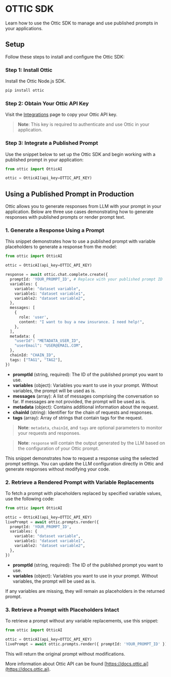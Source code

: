 # OTTIC SDK

Learn how to use the Ottic SDK to manage and use published prompts in your applications.

## Setup

Follow these steps to install and configure the Ottic SDK:

### Step 1: Install Ottic

Install the Ottic Node.js SDK.

```bash
pip install ottic
```

### Step 2: Obtain Your Ottic API Key

Visit the [Integrations](https://app.ottic.ai/integrations) page to copy your Ottic API key.

> **Note**: This key is required to authenticate and use Ottic in your application.

### Step 3: Integrate a Published Prompt

Use the snippet below to set up the Ottic SDK and begin working with a published prompt in your application:

```python
from ottic import OtticAI

ottic = OtticAI(api_key=OTTIC_API_KEY)
```

## Using a Published Prompt in Production

Ottic allows you to generate responses from LLM with your prompt in your application. Below are three use cases demonstrating how to generate responses with published prompts or render prompt text.

### 1. Generate a Response Using a Prompt

This snippet demonstrates how to use a published prompt with variable placeholders to generate a response from the model:

```python
from ottic import OtticAI

ottic = OtticAI(api_key=OTTIC_API_KEY)

response = await ottic.chat.complete.create({
  promptId: 'YOUR_PROMPT_ID', # Replace with your published prompt ID
  variables: {
    variable: "dataset variable",
    variable1: "dataset variable1",
    variable2: "dataset variable2",
  },
  messages: [
    {
      role: 'user',
      content: "I want to buy a new insurance. I need help!",
    },
  ],
  metadata: {
    "userId": "METADATA_USER_ID",
    "userEmail": "USER@EMAIL.COM",
  },
  chainId: "CHAIN_ID",
  tags: ["TAG1", "TAG2"],
})
```

- **promptId** (string, required): The ID of the published prompt you want to use.
- **variables** (object): Variables you want to use in your prompt. Without variables, the prompt will be used as is.
- **messages** (array): A list of messages comprising the conversation so far. If messages are not provided, the prompt will be used as is.
- **metadata** (object): Contains additional information about the request.
- **chainId** (string): Identifier for the chain of requests and responses.
- **tags** (array): Array of strings that contain tags for the request.

> **Note**: `metadata`, `chainId`, and `tags` are optional parameters to monitor your requests and responses.

> **Note**: `response` will contain the output generated by the LLM based on the configuration of your Ottic prompt.

This snippet demonstrates how to request a response using the selected prompt settings. You can update the LLM configuration directly in Ottic and generate responses without modifying your code.

### 2. Retrieve a Rendered Prompt with Variable Replacements

To fetch a prompt with placeholders replaced by specified variable values, use the following code:

```python
from ottic import OtticAI

ottic = OtticAI(api_key=OTTIC_API_KEY)
livePrompt = await ottic.prompts.render({
  promptId: 'YOUR_PROMPT_ID',
  variables: {
    variable: "dataset variable",
    variable1: "dataset variable1",
    variable2: "dataset variable2",
  },
})
```

- **promptId** (string, required): The ID of the published prompt you want to use.
- **variables** (object): Variables you want to use in your prompt. Without variables, the prompt will be used as is.

If any variables are missing, they will remain as placeholders in the returned prompt.

### 3. Retrieve a Prompt with Placeholders Intact

To retrieve a prompt without any variable replacements, use this snippet:

```python
from ottic import OtticAI

ottic = OtticAI(api_key=OTTIC_API_KEY)
livePrompt = await ottic.prompts.render({ promptId: 'YOUR_PROMPT_ID' })
```

This will return the original prompt without modifications.



More information about Ottic API can be found [https://docs.ottic.ai](https://docs.ottic.ai).